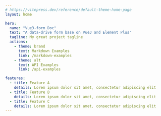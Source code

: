 ```yaml
---
# https://vitepress.dev/reference/default-theme-home-page
layout: home

hero:
  name: "Vue3-form Doc"
  text: "A data-drive form base on Vue3 and Element Plus"
  tagline: My great project tagline
  actions:
    - theme: brand
      text: Markdown Examples
      link: /markdown-examples
    - theme: alt
      text: API Examples
      link: /api-examples

features:
  - title: Feature A
    details: Lorem ipsum dolor sit amet, consectetur adipiscing elit
  - title: Feature B
    details: Lorem ipsum dolor sit amet, consectetur adipiscing elit
  - title: Feature C
    details: Lorem ipsum dolor sit amet, consectetur adipiscing elit
---
```


